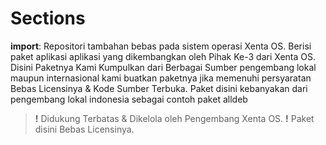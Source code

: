 # Sections
**import**:
Repositori tambahan bebas pada sistem operasi Xenta OS. 
Berisi paket aplikasi aplikasi yang dikembangkan oleh Pihak Ke-3 dari Xenta OS. 
Disini Paketnya Kami Kumpulkan dari Berbagai Sumber pengembang lokal maupun 
internasional kami buatkan paketnya jika memenuhi persyaratan Bebas Licensinya 
& Kode Sumber Terbuka. Paket disini kebanyakan dari pengembang lokal indonesia 
sebagai contoh paket alldeb 
> **!** Didukung Terbatas & Dikelola oleh Pengembang Xenta OS. 
> **!** Paket disini Bebas Licensinya. 

